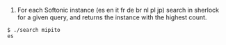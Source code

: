 1) For each Softonic instance (es en it fr de br nl pl jp) search in
sherlock for a given query, and returns the instance with the highest count.

```
$ ./search mipito
es
```
